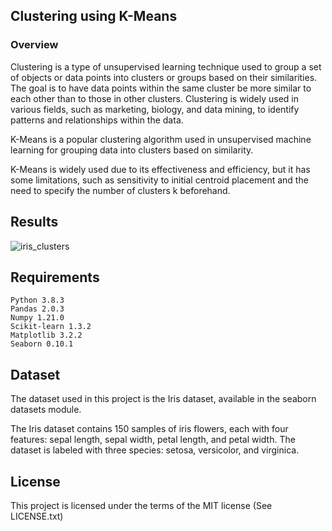 ## Clustering using K-Means

### Overview

Clustering is a type of unsupervised learning technique used to group a set of objects or data points into clusters or groups based on their similarities. The goal is to have data points within the same cluster be more similar to each other than to those in other clusters. Clustering is widely used in various fields, such as marketing, biology, and data mining, to identify patterns and relationships within the data.


K-Means is a popular clustering algorithm used in unsupervised machine learning for grouping data into clusters based on similarity.




K-Means is widely used due to its effectiveness and efficiency, but it has some limitations, such as sensitivity to initial centroid placement and the need to specify the number of clusters
k beforehand.

## Results

![iris_clusters](https://github.com/user-attachments/assets/87516ec0-01f0-40f4-b2c4-a0f0c9255101)


## Requirements

    Python 3.8.3
    Pandas 2.0.3
    Numpy 1.21.0
    Scikit-learn 1.3.2
    Matplotlib 3.2.2
    Seaborn 0.10.1


## Dataset

The dataset used in this project is the Iris dataset, available in the seaborn datasets module.

The Iris dataset contains 150 samples of iris flowers, each with four features: sepal length, sepal width, petal length, and petal width. The dataset is labeled with three species: setosa, versicolor, and virginica.


## License

This project is licensed under the terms of the MIT license (See LICENSE.txt)
